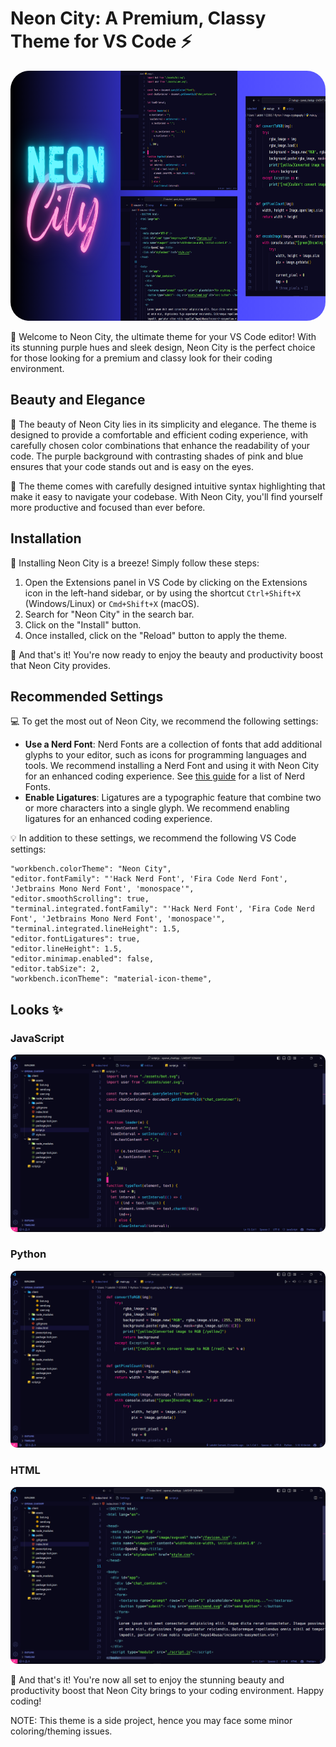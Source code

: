 # Neon City: A Premium, Classy Theme for VS Code ⚡

<img src="./header.png" style="border-radius:30px;height:400px">

🌃 Welcome to Neon City, the ultimate theme for your VS Code editor! With its stunning purple hues and sleek design, Neon City is the perfect choice for those looking for a premium and classy look for their coding environment.

## Beauty and Elegance

🌆 The beauty of Neon City lies in its simplicity and elegance. The theme is designed to provide a comfortable and efficient coding experience, with carefully chosen color combinations that enhance the readability of your code. The purple background with contrasting shades of pink and blue ensures that your code stands out and is easy on the eyes.

🌃 The theme comes with carefully designed intuitive syntax highlighting that make it easy to navigate your codebase. With Neon City, you'll find yourself more productive and focused than ever before.

## Installation

🚀 Installing Neon City is a breeze! Simply follow these steps:

1. Open the Extensions panel in VS Code by clicking on the Extensions icon in the left-hand sidebar, or by using the shortcut `Ctrl+Shift+X` (Windows/Linux) or `Cmd+Shift+X` (macOS).
2. Search for "Neon City" in the search bar.
3. Click on the "Install" button.
4. Once installed, click on the "Reload" button to apply the theme.

🌠 And that's it! You're now ready to enjoy the beauty and productivity boost that Neon City provides.

## Recommended Settings

💻 To get the most out of Neon City, we recommend the following settings:

- **Use a Nerd Font**: Nerd Fonts are a collection of fonts that add additional glyphs to your editor, such as icons for programming languages and tools. We recommend installing a Nerd Font and using it with Neon City for an enhanced coding experience. See [this guide](https://www.nerdfonts.com/font-downloads) for a list of Nerd Fonts.
- **Enable Ligatures**: Ligatures are a typographic feature that combine two or more characters into a single glyph. We recommend enabling ligatures for an enhanced coding experience.

💡 In addition to these settings, we recommend the following VS Code settings:

```
"workbench.colorTheme": "Neon City",
"editor.fontFamily": "'Hack Nerd Font', 'Fira Code Nerd Font', 'Jetbrains Mono Nerd Font', 'monospace'",
"editor.smoothScrolling": true,
"terminal.integrated.fontFamily": "'Hack Nerd Font', 'Fira Code Nerd Font', 'Jetbrains Mono Nerd Font', 'monospace'",
"terminal.integrated.lineHeight": 1.5,
"editor.fontLigatures": true,
"editor.lineHeight": 1.5,
"editor.minimap.enabled": false,
"editor.tabSize": 2,
"workbench.iconTheme": "material-icon-theme",
```

## Looks ✨

### JavaScript
<img src="javascript.png" style="border-radius:10px">

### Python
<img src="python.png" style="border-radius:10px">

### HTML
<img src="html.png" style="border-radius:10px">

🎉 And that's it! You're now all set to enjoy the stunning beauty and productivity boost that Neon City brings to your coding environment. Happy coding!

NOTE: This theme is a side project, hence you may face some minor coloring/theming issues.
